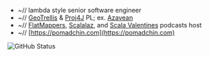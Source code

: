 * ~// lambda style senior software engineer
* ~// [GeoTrellis](https://github.com/locationtech/geotrellis) & [Proj4J](https://github.com/locationtech/proj4j) PL; ex. [Azavean](https://github.com/azavea)
* ~// [FlatMappers](https://flatmappers.com/), [Scalalaz](https://scalalaz.ru/), and [Scala Valentines](https://scala.love/) podcasts host
* ~// [https://pomadchin.com](https://pomadchin.com)

![GitHub Status](https://awesome-github-stats.azurewebsites.net/user-stats/pomadchin?cardType=level&preferLogin=false)

